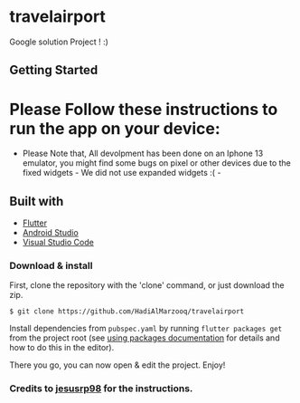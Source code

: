 # travelairport

Google solution Project ! :)
## Getting Started

# Please Follow these instructions to run the app on your device:

* Please Note that, All devolpment has been done on an Iphone 13 emulator, you might find some bugs on pixel or other devices due to the 
fixed widgets - We did not use expanded widgets  :( -

## Built with
* [Flutter](https://flutter.dev/) 
* [Android Studio](https://developer.android.com/studio/index.html/)  
* [Visual Studio Code](https://code.visualstudio.com/) 

### Download & install
First, clone the repository with the 'clone' command, or just download the zip.

```
$ git clone https://github.com/HadiAlMarzooq/travelairport
```
Install dependencies from `pubspec.yaml` by running `flutter packages get` from the project root (see [using packages documentation](https://flutter.io/using-packages/#adding-a-package-dependency-to-an-app) for details and how to do this in the editor).

There you go, you can now open & edit the project. Enjoy!

### Credits to [jesusrp98](https://github.com/jesusrp98/flutter-everywhere/edit/master/README.md) for the instructions.
